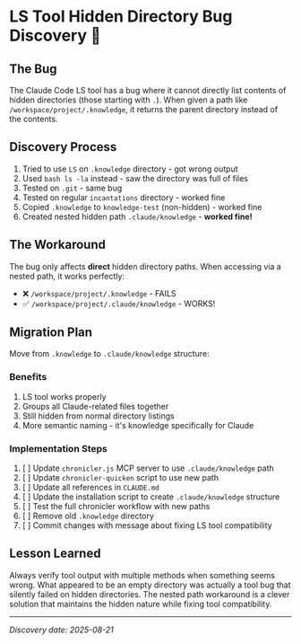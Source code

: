# LS Tool Hidden Directory Bug Discovery 🐛

## The Bug
The Claude Code LS tool has a bug where it cannot directly list contents of hidden directories (those starting with `.`). When given a path like `/workspace/project/.knowledge`, it returns the parent directory instead of the contents.

## Discovery Process
1. Tried to use `LS` on `.knowledge` directory - got wrong output
2. Used `bash ls -la` instead - saw the directory was full of files
3. Tested on `.git` - same bug
4. Tested on regular `incantations` directory - worked fine
5. Copied `.knowledge` to `knowledge-test` (non-hidden) - worked fine
6. Created nested hidden path `.claude/knowledge` - **worked fine!**

## The Workaround
The bug only affects **direct** hidden directory paths. When accessing via a nested path, it works perfectly:
- ❌ `/workspace/project/.knowledge` - FAILS
- ✅ `/workspace/project/.claude/knowledge` - WORKS!

## Migration Plan
Move from `.knowledge` to `.claude/knowledge` structure:

### Benefits
1. LS tool works properly 
2. Groups all Claude-related files together
3. Still hidden from normal directory listings
4. More semantic naming - it's knowledge specifically for Claude

### Implementation Steps
1. [ ] Update `chronicler.js` MCP server to use `.claude/knowledge` path
2. [ ] Update `chronicler-quicken` script to use new path
3. [ ] Update all references in `CLAUDE.md` 
4. [ ] Update the installation script to create `.claude/knowledge` structure
5. [ ] Test the full chronicler workflow with new paths
6. [ ] Remove old `.knowledge` directory
7. [ ] Commit changes with message about fixing LS tool compatibility

## Lesson Learned
Always verify tool output with multiple methods when something seems wrong. What appeared to be an empty directory was actually a tool bug that silently failed on hidden directories. The nested path workaround is a clever solution that maintains the hidden nature while fixing tool compatibility.

---
*Discovery date: 2025-08-21*